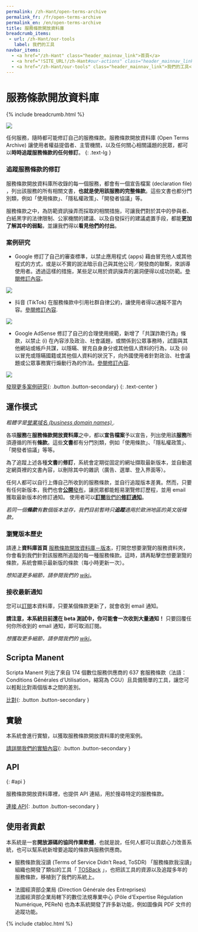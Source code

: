 ```yaml
---
permalink: /zh-Hant/open-terms-archive
permalink_fr: /fr/open-terms-archive
permalink_en: /en/open-terms-archive
title: 服務條款開放資料庫
breadcrumb_items:
 - url: /zh-Hant/our-tools
   label: 我們的工具
navbar_items:
  - <a href="/zh-Hant" class="header_mainnav_link">首頁</a>
  - <a href="!SITE_URL!/zh-Hant#our-actions" class="header_mainnav_link">我們的行動</a>
  - <a href="/zh-Hant/our-tools" class="header_mainnav_link">我們的工具</a>
---
```


# 服務條款開放資料庫
{% include breadcrumb.html %}

![](../../assets/img/open-terms-archive/thumb.jpg)

任何服務，隨時都可能修訂自己的服務條款。服務條款開放資料庫 (Open Terms Archive) 讓使用者權益提倡者、主管機關，以及任何關心相關議題的民眾，都可以**時時追蹤服務條款的任何修訂**。
{: .text-lg }

### 追蹤服務條款的修訂

服務條款開放資料庫所收錄的每一個服務，都會有一個宣告檔案 (declaration file) ，列出該服務的所有相關文書，**也就是使用該服務的完整條款**。這些文書也都分門別類，例如「使用條款」、「隱私權政策」、「開發者協議」等。

服務條款之中，為防範資訊操弄而採取的相關措施，可讓我們對於其中的參與者、白紙黑字的法律限制、公家機關的建議、以及自發採行的建議處置手段，都能**更加了解其中的弱點**，並讓我們得以**看見他們的付出**。

### 案例研究

- Google 修訂了自己的審查標準，以禁止應用程式 (apps) 藉由冒充他人或其他程式的方式，或是以不實的說法暗示自己與其他公司／開發商的聯繫，來誤導使用者。透過這樣的措施，某些足以用於資訊操弄的漏洞便得以成功防範。[參閱修訂內容](https://github.com/ambanum/OpenTermsArchive-versions/commit/98f6c)。

![](../../assets/img/open-terms-archive/google-case-studie.png)

- 抖音 (TikTok) 在服務條款中引用社群自律公約，讓使用者得以通報不當內容。[參閱修訂內容](https://github.com/ambanum/OpenTermsArchive-versions/commit/0d2f0386).

![](../../assets/img/open-terms-archive/tiktok-case-studie.png)

- Google AdSense 修訂了自己的合理使用規範，新增了「共謀詐欺行為」條款，以禁止 (i) 在內容涉及政治、社會議題，或關係到公眾事務時，試圖與其他網站或帳戶共謀，以隱瞞、冒充自身身分或其他個人資料的行為，以及 (ii) 以冒充或隱瞞國籍或其他個人資料的狀況下，向外國使用者針對政治、社會議題或公眾事務實行煽動行為的作法。[參閱修訂內容](https://github.com/ambanum/OpenTermsArchive-versions/commit/c62b7).

![](../../assets/img/open-terms-archive/google-case-studie.png)

[發現更多案例研究](https://github.com/ambanum/OpenTermsArchive/wiki/%C3%89tudes-de-cas){: .button .button-secondary}
{: .text-center }

## 運作模式

_粗體字是[營業域名 (business domain names) ](https://en.wikipedia.org/wiki/Domain-driven_design)._

各項**服務**在**服務條款開放資料庫**之中，都以**宣告檔案**予以宣告，列出使用該**服務**所須遵循的所有**條款**。這些**文書**都有分門別類，例如「使用條款」、「隱私權政策」、「開發者協議」等等。

為了追蹤上述各種**文書**的**修訂**，系統會定期從固定的網址擷取最新版本，並自動選定網頁裡的文書內容，以刪除其中的雜訊（廣告、選單、登入界面等）。

任何人都可以自行上傳自己所收到的服務條款，並自行追蹤版本差異。然而，只要有任何新版本，我們也會[**公開**發布](https://github.com/ambanum/OpenTermsArchive-versions)，讓民眾都能輕易瀏覽修訂歷程，並用 email 獲取最新版本的修訂通知。
使用者可以[**訂閱**我們的**修訂通知**](#接收最新通知)。

_若同一個**條款**有數個版本並存，我們目前暫時只**追蹤**適用於歐洲地區的英文版條款。_

### 瀏覽版本歷史

請連上**資料庫首頁** [服務條款開放資料庫－版本](https://github.com/ambanum/OpenTermsArchive-versions)，打開您想要瀏覽的服務資料夾，你會看到我們針對該服務所追蹤的每一種服務條款。這時，請再點擊您想要瀏覽的條款，系統會顯示最新版的條款（每小時更新一次）。

_想知道更多細節，請參閱我們的 [wiki](https://github.com/ambanum/OpenTermsArchive#exploring-the-versions-history)_。

### 接收最新通知

您可以[訂閱](https://59692a77.sibforms.com/serve/MUIEAKuTv3y67e27PkjAiw7UkHCn0qVrcD188cQb-ofHVBGpvdUWQ6EraZ5AIb6vJqz3L8LDvYhEzPb2SE6eGWP35zXrpwEFVJCpGuER9DKPBUrifKScpF_ENMqwE_OiOZ3FdCV2ra-TXQNxB2sTEL13Zj8HU7U0vbbeF7TnbFiW8gGbcOa5liqmMvw_rghnEB2htMQRCk6A3eyj)本資料庫，只要某個條款更新了，就會收到 email 通知。

**請注意，本系統目前還在 beta 測試中，你可能會一次收到大量通知！** 只要回覆任何你所收到的 email 通知，即可取消訂閱。

_想獲取更多細節，請參閱我們的 [wiki](https://github.com/ambanum/OpenTermsArchive#exploring-the-versions-history)_。

## Scripta Manent

Scripta Manent 列出了來自 174 個數位服務供應商的 637 套服務條款（法語：Conditions Générales d’Utilisation，縮寫為 CGU）且具備簡單的工具，讓您可以輕鬆比對兩個版本之間的差別。

[比對](/zh-Hant/open-terms-archive/scripta-manent){: .button .button-secondary }

## 實驗

本系統會進行實驗，以獲取服務條款開放資料庫的使用案例。

[請詳閱我們的實驗內容](/zh-Hant/open-terms-archive/experiments){: .button .button-secondary }

## API
{: #api }

服務條款開放資料庫裡，也提供 API 連結，用於搜尋特定的服務條款。

[連接 API](https://disinfo.quaidorsay.fr/api/open-terms-archive/){: .button .button-secondary }

## 使用者貢獻

本系統是一套**開放源碼的協同作業軟體**，也就是說，任何人都可以貢獻心力改善系統，也可以幫系統新增要追蹤的條款與服務供應商。

- 服務條款我沒讀 (Terms of Service Didn’t Read, ToSDR)
「服務條款我沒讀」組織也開發了類似的工具「 [TOSBack](https://tosback.org/) 」，也把該工具的資源以及追蹤多年的服務條款，移植到了我們的系統上。

- 法國經濟部企業局 (Direction Générale des Entreprises)  
法國經濟部企業局轄下的數位法規專業中心 (Pôle d'Expertise Régulation Numérique, PEReN) 也為本系統開發了許多新功能，例如圖像與 PDF 文件的追蹤功能。

{% include ctabloc.html %}
